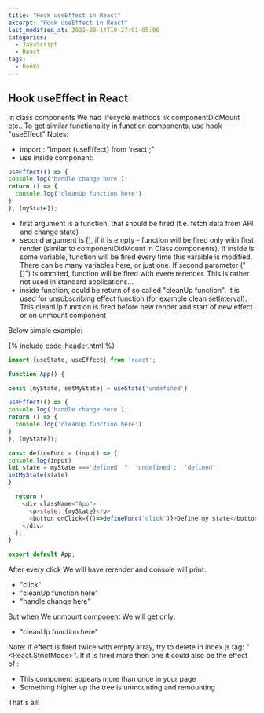 ```yaml
---
title: "Hook useEffect in React"
excerpt: "Hook useEffect in React"
last_modified_at: 2022-08-14T10:27:01-05:00
categories:
  - JavaScript
  - React
tags: 
  - hooks
---
```


<!-- short introduction -->
## Hook useEffect in React

In class components We had lifecycle methods lik componentDidMount etc..
To get similar functionality in function components, use hook "useEffect"
Notes:
- import : "import {useEffect} from 'react';"
- use inside component: 

```js
useEffect(() => {
console.log('handle change here');
return () => {
  console.log('cleanUp function here')
}
}, [myState]);
```

- first argument is a function, that should be fired (f.e. fetch data from API and change state)
- second argument is [], if it is empty - function will be fired only with first render (similar to componentDidMount in Class components). If inside is some variable, function will be fired every time this varaible is modified. There can be many variables here, or just one. If second parameter ("[]") is ommited, function will be fired with evere rerender. This is rather not used in standard applications...
- inside function, could be return of so called "cleanUp function". It is used for unsubscribing effect function (for example clean setInterval). This cleanUp function is fired before new render and start of new effect or on unmount component

Below simple example:

{% include code-header.html %}
```js
import {useState, useEffect} from 'react';

function App() {

const [myState, setMyState] = useState('undefined')

useEffect(() => {
console.log('handle change here');
return () => {
  console.log('cleanUp function here')
}
}, [myState]);

const defineFunc = (input) => {
console.log(input)
let state = myState ==='defined' ?  'undefined':  'defined'
setMyState(state)
}

  return (
    <div className="App">
      <p>state: {myState}</p>
      <button onClick={()=>defineFunc('click')}>Define my state</button>
    </div>
  );
}

export default App;

```

After every click We will have rerender and console will print:
- "click"
- "cleanUp function here"
- "handle change here"

But when We unmount component We will get only:
- "cleanUp function here"


Note: if effect is fired twice with empty array, try to delete in index.js tag: "<React.StrictMode>". 
If it is fired more then one it could also be the effect of :
- This component appears more than once in your page
- Something higher up the tree is unmounting and remounting

That's all!



